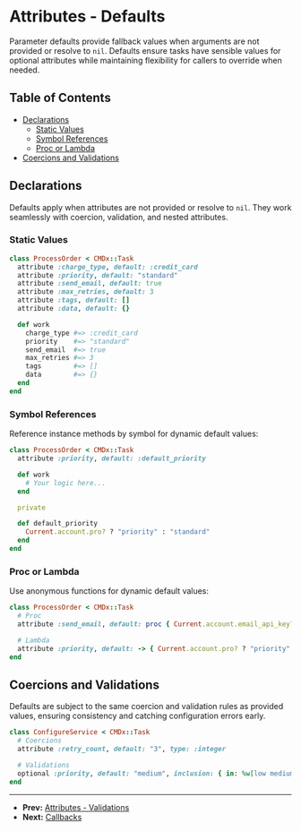 # Attributes - Defaults

Parameter defaults provide fallback values when arguments are not provided or resolve to `nil`. Defaults ensure tasks have sensible values for optional attributes while maintaining flexibility for callers to override when needed.

## Table of Contents

- [Declarations](#declarations)
  - [Static Values](#static-values)
  - [Symbol References](#symbol-references)
  - [Proc or Lambda](#proc-or-lambda)
- [Coercions and Validations](#coercions-and-validations)

## Declarations

Defaults apply when attributes are not provided or resolve to `nil`. They work seamlessly with coercion, validation, and nested attributes.

### Static Values

```ruby
class ProcessOrder < CMDx::Task
  attribute :charge_type, default: :credit_card
  attribute :priority, default: "standard"
  attribute :send_email, default: true
  attribute :max_retries, default: 3
  attribute :tags, default: []
  attribute :data, default: {}

  def work
    charge_type #=> :credit_card
    priority    #=> "standard"
    send_email  #=> true
    max_retries #=> 3
    tags        #=> []
    data        #=> {}
  end
end
```

### Symbol References

Reference instance methods by symbol for dynamic default values:

```ruby
class ProcessOrder < CMDx::Task
  attribute :priority, default: :default_priority

  def work
    # Your logic here...
  end

  private

  def default_priority
    Current.account.pro? ? "priority" : "standard"
  end
end
```

### Proc or Lambda

Use anonymous functions for dynamic default values:

```ruby
class ProcessOrder < CMDx::Task
  # Proc
  attribute :send_email, default: proc { Current.account.email_api_key? }

  # Lambda
  attribute :priority, default: -> { Current.account.pro? ? "priority" : "standard" }
end
```

## Coercions and Validations

Defaults are subject to the same coercion and validation rules as provided values, ensuring consistency and catching configuration errors early.

```ruby
class ConfigureService < CMDx::Task
  # Coercions
  attribute :retry_count, default: "3", type: :integer

  # Validations
  optional :priority, default: "medium", inclusion: { in: %w[low medium high urgent] }
end
```

---

- **Prev:** [Attributes - Validations](validations.md)
- **Next:** [Callbacks](../callbacks.md)
